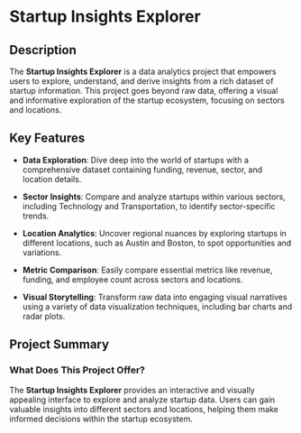 # Startup Insights Explorer

## Description      

The **Startup Insights Explorer** is a data analytics project that empowers users to explore, understand, and derive insights from a rich dataset of startup information. This project goes beyond raw data, offering a visual and informative exploration of the startup ecosystem, focusing on sectors and locations.

## Key Features

- **Data Exploration**: Dive deep into the world of startups with a comprehensive dataset containing funding, revenue, sector, and location details.

- **Sector Insights**: Compare and analyze startups within various sectors, including Technology and Transportation, to identify sector-specific trends.

- **Location Analytics**: Uncover regional nuances by exploring startups in different locations, such as Austin and Boston, to spot opportunities and variations.

- **Metric Comparison**: Easily compare essential metrics like revenue, funding, and employee count across sectors and locations.

- **Visual Storytelling**: Transform raw data into engaging visual narratives using a variety of data visualization techniques, including bar charts and radar plots.

## Project Summary

### What Does This Project Offer?

The **Startup Insights Explorer** provides an interactive and visually appealing interface to explore and analyze startup data. Users can gain valuable insights into different sectors and locations, helping them make informed decisions within the startup ecosystem.


